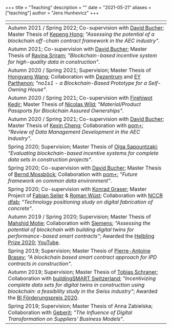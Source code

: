 +++
title = "Teaching"
description = ""
date = "2021-05-21"
aliases = ["teaching"]
author = "Jens Hunhevicz"
+++

| <!-- -->  |
| ----------- |
| Autumn 2021 / Spring 2022; Co-supervision with <a target="_blank" rel="noopener noreferrer" href="https://www.linkedin.com/in/davbucher/"> David Bucher</i></a>; Master Thesis of <a target="_blank" rel="noopener noreferrer" href="https://www.linkedin.com/in/kepeng-hong-56a3b7175/"> Kepeng Hong</i></a>; <i>"Assessing the potential of a blockchain off-chain contract framework in the AEC industry"</i>. |
| Autumn 2021; Co-supervision with <a target="_blank" rel="noopener noreferrer" href="https://www.linkedin.com/in/davbucher/"> David Bucher</i></a>; Master Thesis of <a target="_blank" rel="noopener noreferrer" href="https://www.linkedin.com/in/ravina-sriram-79a851213/"> Ravina Sriram</i></a>; <i>"Blockchain-based incentive system for high-quality data in construction"</i>. |
| Autumn 2020 / Spring 2021; Supervision; Master Thesis of <a target="_blank" rel="noopener noreferrer" href="https://www.linkedin.com/in/hongyang-una-wang-36b56b22/"> Hongyang Wang</i></a>; Collaboration with <a target="_blank" rel="noopener noreferrer" href="https://www.dezentrum.ch/en/">Dezentrum</a> and <a target="_blank" rel="noopener noreferrer" href="https://www.ey.com/en_gl/strategy/about-ey-parthenon">EY Parthenon</a>; <i>"no1s1 - a Blockchain-Based Prototype for a Self-Owning House"</i>. |
| Autumn 2020 / Spring 2021; Co-supervision with <a target="_blank" rel="noopener noreferrer" href="https://www.linkedin.com/in/firehiwot-nesro-kedir-0968b444/"> Firehiwot Kedir</i></a>; Master Thesis of <a target="_blank" rel="noopener noreferrer" href="https://www.linkedin.com/in/nicolas-wild-a26b55181/"> Nicolas Wild</i></a>; <i>"Material/Product Passports for Blockchain Assured Ownerships"</i>. |
| Autumn 2020 / Spring 2021; Co-supervision with <a target="_blank" rel="noopener noreferrer" href="https://www.linkedin.com/in/davbucher/"> David Bucher</i></a>; Master Thesis of <a target="_blank" rel="noopener noreferrer" href="https://www.linkedin.com/in/kexin-cheng/"> Kexin Cheng</i></a>; Collaboration with <a target="_blank" rel="noopener noreferrer" href="https://www.pom.ch/en/consulting-for-real-estate-infrastructures-and-organisations/">pom+</a>; <i>"Review of Data Management Development in the AEC Industry"</i>. |
| Spring 2020; Supervision; Master Thesis of <a target="_blank" rel="noopener noreferrer" href="https://www.linkedin.com/in/olga-sapountzaki-29915b169/"> Olga Sapountzaki</i></a>; <i>"Evaluating blockchain-based incentive systems for complete data sets in construction projects"</i>. |
| Spring 2020; Co-supervision with <a target="_blank" rel="noopener noreferrer" href="https://www.linkedin.com/in/davbucher/"> David Bucher</i></a>; Master Thesis of <a target="_blank" rel="noopener noreferrer" href="https://www.linkedin.com/in/bernd-mossb%C3%B6ck-693a37210/"> Bernd Mossböck</i></a>; Collaboration with <a target="_blank" rel="noopener noreferrer" href="https://www.pom.ch/en/consulting-for-real-estate-infrastructures-and-organisations/">pom+</a>; <i>"Future framework on common data environment"</i>. |
| Spring 2020; Co-supervision with <a target="_blank" rel="noopener noreferrer" href="https://www.linkedin.com/in/konrad-graser-03690a52/"> Konrad Graser</i></a>; Master Project of <a target="_blank" rel="noopener noreferrer" href="https://www.linkedin.com/in/fabian-seiler-550ba9213/">Fabian Seiler</i></a> & <a target="_blank" rel="noopener noreferrer" href="https://www.linkedin.com/in/roman-w%C3%BCst-4a0806172/"> Roman Wüst</i></a>; Collaboration with <a target="_blank" rel="noopener noreferrer" href="https://www.dfab.ch/">NCCR dfab</a>; <i>"Technology positioning study on digital fabrication of concrete"</i>. |
| Autumn 2019 / Spring 2020; Supervision; Master Thesis of <a target="_blank" rel="noopener noreferrer" href="https://www.linkedin.com/in/mahshid-motie-33a901169/"> Mahshid Motie</i></a>; Collaboration with <a target="_blank" rel="noopener noreferrer" href="https://new.siemens.com/global/en/products/buildings/smart-buildings.html">Siemens</a>; <i>"Assessing the potential of blockchain with building digital twins for performance-based smart contracts"</i>; Awarded the <a target="_blank" rel="noopener noreferrer" href="https://ibi.ethz.ch/aktuell/institut-ibi-de/2020/11/ibi-preisverleihung-2020-wir-gratulieren.html">Helbling Prize 2020</a>; <a target="_blank" rel="noopener noreferrer" href="https://www.youtube.com/watch?v=LQLoAMUB1xg"><i class="fab fa-youtube"></i> YouTube</a>. |
| Spring 2019; Supervision; Master Thesis of <a target="_blank" rel="noopener noreferrer" href="https://www.linkedin.com/in/pierre-antoine-brasey-325598119/"> Pierre-Antoine Brasey</i></a>; <i>"A blockchain based smart contract approach for IPD contracts in construction"</i>. |
| Autumn 2019; Supervision; Master Thesis of <a target="_blank" rel="noopener noreferrer" href="https://www.linkedin.com/in/tobias-schraner-253653120/"> Tobias Schraner</i></a>; Collaboration with <a target="_blank" rel="noopener noreferrer" href="https://bauen-digital.ch/de/ueber-uns/building-smart/">buildingSMART Switzerland</a>; <i>"Incentivizing complete data sets for digital twins in construction using blockchain: a feasibility study in the Swiss industry"</i>; Awarded the <a target="_blank" rel="noopener noreferrer" href="https://ibi.ethz.ch/aktuell/institut-ibi-de/2020/11/ibi-preisverleihung-2020-wir-gratulieren.html">BI Förderungspreis 2020</a>. |
| Spring 2019; Supervision; Master Thesis of Anna Zabielska; Collaboration with <a target="_blank" rel="noopener noreferrer" href="https://www.geberit.com/en/">Geberit</a>; <i>"The Influence of Digital Transformation on Suppliers’ Business Models"</i>. |

